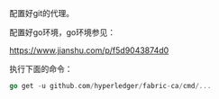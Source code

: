 配置好git的代理。

配置好go环境，go环境参见：

https://www.jianshu.com/p/f5d9043874d0

执行下面的命令：

```go
go get -u github.com/hyperledger/fabric-ca/cmd/...
```




